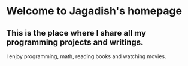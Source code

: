 
# Welcome to Jagadish's homepage

## This is the place where I share all my programming projects and writings.


I enjoy programming, math, reading books and watching movies.


